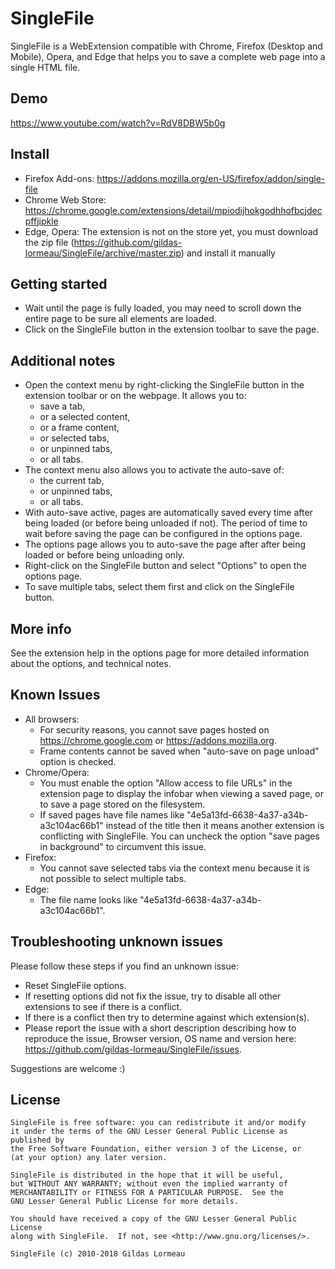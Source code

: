# SingleFile
SingleFile is a WebExtension compatible with Chrome, Firefox (Desktop and Mobile), Opera, and Edge that helps you to save a complete web page into a single HTML file.

## Demo
https://www.youtube.com/watch?v=RdV8DBW5b0g

## Install
 - Firefox Add-ons: https://addons.mozilla.org/en-US/firefox/addon/single-file
 - Chrome Web Store: https://chrome.google.com/extensions/detail/mpiodijhokgodhhofbcjdecpffjipkle
 - Edge, Opera: The extension is not on the store yet, you must download the zip file (https://github.com/gildas-lormeau/SingleFile/archive/master.zip) and install it manually

## Getting started
- Wait until the page is fully loaded, you may need to scroll down the entire page to be sure all elements are loaded.
- Click on the SingleFile button in the extension toolbar to save the page.

## Additional notes
 - Open the context menu by right-clicking the SingleFile button in the extension toolbar or on the webpage. It allows you to:
   - save a tab,
   - or a selected content,
   - or a frame content,
   - or selected tabs,
   - or unpinned tabs,
   - or all tabs.
 - The context menu also allows you to activate the auto-save of:
   - the current tab,
   - or unpinned tabs,
   - or all tabs.
 - With auto-save active, pages are automatically saved every time after being loaded (or before being unloaded if not). The period of time to wait before saving the page can be configured in the options page.
 - The options page allows you to auto-save the page after after being loaded or before being unloading only.
 - Right-click on the SingleFile button and select "Options" to open the options page.
 - To save multiple tabs, select them first and click on the SingleFile button.

## More info
See the extension help in the options page for more detailed information about the options, and technical notes.

## Known Issues
- All browsers:
  - For security reasons, you cannot save pages hosted on https://chrome.google.com or https://addons.mozilla.org.
  - Frame contents cannot be saved when "auto-save on page unload" option is checked.
- Chrome/Opera:
  - You must enable the option "Allow access to file URLs" in the extension page to display the infobar when viewing a saved page, or to save a page stored on the filesystem.
  - If saved pages have file names like "4e5a13fd-6638-4a37-a34b-a3c104ac66b1" instead of the title then it means another extension is conflicting with SingleFile. You can uncheck the option "save pages in background" to circumvent this issue.
- Firefox:
  - You cannot save selected tabs via the context menu because it is not possible to select multiple tabs.
- Edge:
  - The file name looks like "4e5a13fd-6638-4a37-a34b-a3c104ac66b1".

## Troubleshooting unknown issues
Please follow these steps if you find an unknown issue:
- Reset SingleFile options.
- If resetting options did not fix the issue, try to disable all other extensions to see if there is a conflict.
- If there is a conflict then try to determine against which extension(s).
- Please report the issue with a short description describing how to reproduce the issue, Browser version, OS name and version here: https://github.com/gildas-lormeau/SingleFile/issues.

Suggestions are welcome :)

## License
```
SingleFile is free software: you can redistribute it and/or modify
it under the terms of the GNU Lesser General Public License as published by
the Free Software Foundation, either version 3 of the License, or
(at your option) any later version.

SingleFile is distributed in the hope that it will be useful,
but WITHOUT ANY WARRANTY; without even the implied warranty of
MERCHANTABILITY or FITNESS FOR A PARTICULAR PURPOSE.  See the
GNU Lesser General Public License for more details.

You should have received a copy of the GNU Lesser General Public License
along with SingleFile.  If not, see <http://www.gnu.org/licenses/>.

SingleFile (c) 2010-2018 Gildas Lormeau
```
